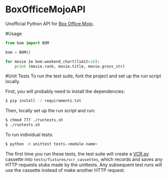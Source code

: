 BoxOfficeMojoAPI
================

Unofficial Python API for [Box Office Mojo](http://boxofficemojo.com/).

#Usage
```python
from bom import BOM

bom = BOM()

for movie in bom.weekend_chart(limit=10):
    print (movie.rank, movie.title, movie.gross_str)
```

#Unit Tests
To run the test suite, fork the project and set up the run script locally.

First, you will probably need to install the dependencies:
```bash
$ pip install -r requirements.txt
```

Then, locally set up the run script and run:
```bash
$ chmod 777 ./runtests.sh
$ ./runtests.sh
```

To run individual tests:
```bash
$ python -m unittest tests.<module name>
```

The first time you run these tests, the test suite will create a [VCR.py](https://github.com/kevin1024/vcrpy) cassette into `tests/fixtures/vcr_cassettes`, which records and saves any HTTP requests stubs made by the unittests. Any subsequent test runs will use the cassette instead of make another HTTP request.
